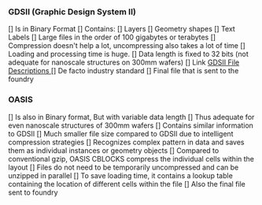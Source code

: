 ### GDSII (Graphic Design System II)

[] Is in Binary Format
[] Contains:
		[] Layers
		[] Geometry shapes
		[] Text Labels
[] Large files in the order of 100 gigabytes or terabytes
[] Compression doesn't help a lot, uncompressing also takes a lot of time
[] Loading and processing time is huge.
[] Data length is fixed to 32 bits (not adequate for nanoscale structures on 300mm wafers)
[] Link <a href ="https://www.artwork.com/gdsii/gdsii/"> GDSII File Descriptions	</a>
[] De facto industry standard
[] Final file that is sent to the foundry
### OASIS

[] Is also in Binary format, But with variable data length
[] Thus adequate for even nanoscale structures of 300mm wafers
[] Contains similar information to GDSII
[] Much smaller file size compared to GDSII due to intelligent compression strategies
[] Recognizes complex pattern in data and saves them as individual instances or geometry objects
[] Compared to conventional gzip, OASIS CBLOCKS compress the individual cells within the layout
[] Files do not need to be temporarily uncompressed and can be unzipped in parallel
[] To save loading time, it contains a lookup table containing the location of different cells within the file 
[] Also the final file sent to foundry

